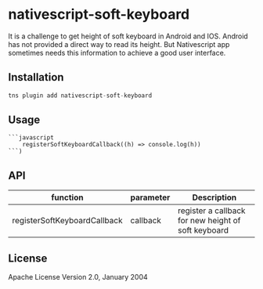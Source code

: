 # nativescript-soft-keyboard

It is a challenge to get height of soft keyboard in Android and IOS. Android has not provided a direct way to read its height. But Nativescript app sometimes needs this information to achieve a good user interface.

## Installation

```javascript
tns plugin add nativescript-soft-keyboard
```

## Usage
	
    ```javascript
        registerSoftKeyboardCallback((h) => console.log(h))
    ```)


## API

| function | parameter | Description |
| --- | --- | --- |
| registerSoftKeyboardCallback | callback | register a callback for new height of soft keyboard |

## License

Apache License Version 2.0, January 2004
